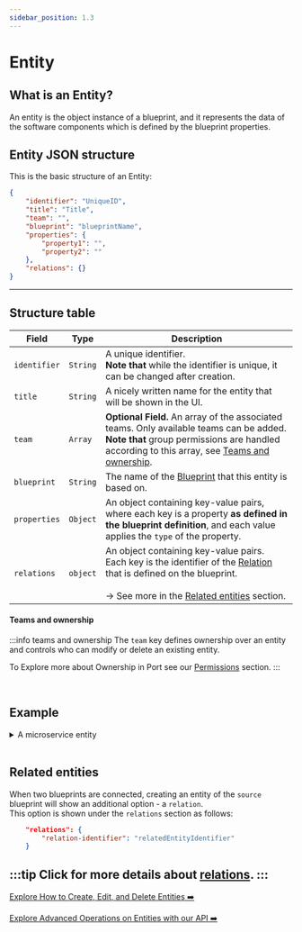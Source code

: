 ```yaml
---
sidebar_position: 1.3
---
```


# Entity

## What is an Entity?

An entity is the object instance of a blueprint, and it represents the data of the software components which is defined by the blueprint properties.

## Entity JSON structure

This is the basic structure of an Entity:

```json showLineNumbers
{
    "identifier": "UniqueID",
    "title": "Title",
    "team": "",
    "blueprint": "blueprintName",
    "properties": {
        "property1": "",
        "property2": ""
    },
    "relations": {}
}
```
---
## Structure table
| Field | Type | Description | 
| ----------- | ----------- | ----------- | 
| `identifier` | `String` | A unique identifier. <br /> **Note that** while the identifier is unique, it can be changed after creation. |
| `title` | `String` | A nicely written name for the entity that will be shown in the UI. |
| `team` | `Array` | **Optional Field.** An array of the associated teams. Only available teams can be added. <br /> **Note that** group permissions are handled according to this array, see [Teams and ownership](#teams-and-ownership). |
| `blueprint` | `String` | The name of the [Blueprint](./blueprint) that this entity is based on. | 
| `properties` | `Object` | An object containing key-value pairs, where each key is a property **as defined in the blueprint definition**, and each value applies the `type` of the property. | 
| `relations` | `object` | An object containing key-value pairs.<br /> Each key is the identifier of the [Relation](relations) that is defined on the blueprint.<br /><br />-> See more in the [Related entities](#related-entities) section. |

#### Teams and ownership
:::info teams and ownership
The `team` key defines ownership over an entity and controls who can modify or delete an existing entity.

To Explore more about Ownership in Port see our [Permissions](../../welcome) section.
:::

<br />

## Example

<details>
<summary> A microservice entity </summary>
<div>

In this example, you can see how a `microservice` entity is defined.

#### Microservice entity

```json
{
    "identifier": "my-service",
    "title": "My Service",
    "team": "Infra",
    "blueprint": "microservice",
    "properties": {
        "repo-link": "https://github.com/port-labs/my-service",
        "health-status": "Ready"
    },
    "relations": {}
}
```
:::note 
Notice that this entity is based on the following blueprint definition, where the `repo-link` is mandatory.
```json
{
    "identifier": "microservice",
    "title": "microservice",
    "icon": "Microservice",
    "dataSource": "Port",
    "formulaProperties": {},
    "schema": {
        "properties": {
            "repo-link": {
                "type": "string",
                "format": "url"
                "title": "Repo URL"
            },
            "health-status": {
                "type": "string",
                "enum": [
                        "Ready",
                        "Down"
                ],
                "title": "Service Health Status"
            }
        },
        "required": [
            "repo-link"
        ]
    }
}
```
:::

</div>
</details>
<br />

## Related entities

When two blueprints are connected, creating an entity of the `source` blueprint will show an additional option - a `relation`.  
This option is shown under the `relations` section as follows:

```json
    "relations": {
        "relation-identifier": "relatedEntityIdentifier"
    }
```

:::tip
Click for more details about [**relations**](./relation).
:::
<br />
---

[Explore How to Create, Edit, and Delete Entities ➡️ ](../api-reference)

[Explore Advanced Operations on Entities with our API ➡️ ](../api-reference)
